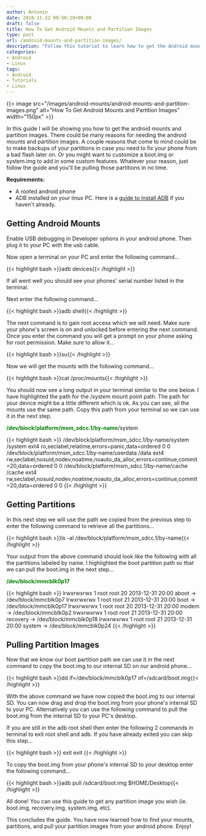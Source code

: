 ```yaml
---
author: Antonio
date: 2018-11-22 00:50:19+00:00
draft: false
title: How To Get Android Mounts and Partition Images
type: post
url: /android-mounts-and-partition-images/
description: "Follow this tutorial to learn how to get the Android mounts and partition images. Once you know how to get the mounts you can get any partition images you need from your Android device."
categories:
- Android
- Linux
tags:
- Android
- Tutorials
- Linux
---
```


{{< image src="/images/android-mounts/android-mounts-and-partition-images.png" alt="How To Get Android Mounts and Partition Images" width="150px" >}}

In this guide I will be showing you how to get the android mounts and partition images. There could be many reasons for needing the android mounts and partition images. A couple reasons that come to mind could be to make backups of your partitions in case you need to fix your phone from a bad flash later on. Or you might want to customize a boot.img or system.img to add in some custom features. Whatever your reason, just follow the guide and you'll be pulling those partitions in no time.

<!--more-->

**Requirements:**

- A rooted android phone
- ADB installed on your linux PC. Here is a [guide to install ADB](https://techstop.github.io/install-adb-on-linux/) if you haven't already.

## Getting Android Mounts

Enable USB debugging in Developer options in your android phone. Then plug it to your PC with the usb cable.

Now open a terminal on your PC and enter the following command...

{{< highlight bash >}}adb devices{{< /highlight >}}

If all went well you should see your phones' serial number listed in the terminal.

<!--adsense-->

Next enter the following command...

{{< highlight bash >}}adb shell{{< /highlight >}}

The next command is to gain root access which we will need. Make sure your phone's screen is on and unlocked before entering the next command. Once you enter the command you will get a prompt on your phone asking for root permission. Make sure to allow it...

{{< highlight bash >}}su{{< /highlight >}}

Now we will get the mounts with the following command...

{{< highlight bash >}}cat /proc/mounts{{< /highlight >}}

You should now see a long output in your terminal similar to the one below. I have highlighted the path for the /system mount point path. The path for your device might be a little different which is ok. As you can see, all the mounts use the same path. Copy this path from your terminal so we can use it in the next step.

<span style="color: green;"><strong>/dev/block/platform/msm_sdcc.1/by-name</strong></span>/system

{{< highlight bash >}}
/dev/block/platform/msm_sdcc.1/by-name/system /system ext4 ro,seclabel,relatime,errors=panic,data=ordered 0 0
/dev/block/platform/msm_sdcc.1/by-name/userdata /data ext4 rw,seclabel,nosuid,nodev,noatime,noauto_da_alloc,errors=continue,commit=20,data=ordered 0 0
/dev/block/platform/msm_sdcc.1/by-name/cache /cache ext4 rw,seclabel,nosuid,nodev,noatime,noauto_da_alloc,errors=continue,commit=20,data=ordered 0 0
{{< /highlight >}}

## Getting Partitions

In this next step we will use the path we copied from the previous step to enter the following command to retrieve all the partitions...

{{< highlight bash >}}ls -al /dev/block/platform/msm_sdcc.1/by-name{{< /highlight >}}

Your output from the above command should look like the following with all the partitions labeled by name. I highlighted the boot partition path so that we can pull the boot.img in the next step...

<span style="color: green;"><strong>/dev/block/mmcblk0p17</strong></span>

{{< highlight bash >}}
lrwxrwxrwx 1 root root  20 2013-12-31 20:00 aboot -> /dev/block/mmcblk0p7
lrwxrwxrwx 1 root root  21 2013-12-31 20:00 boot -> /dev/block/mmcblk0p17
lrwxrwxrwx 1 root root  20 2013-12-31 20:00 modem -> /dev/block/mmcblk0p2
lrwxrwxrwx 1 root root  21 2013-12-31 20:00 recovery -> /dev/block/mmcblk0p18
lrwxrwxrwx 1 root root  21 2013-12-31 20:00 system -> /dev/block/mmcblk0p24
{{< /highlight >}}

## Pulling Partition Images

Now that we know our boot partition path we can use it in the next command to copy the boot.img to our internal SD on our android phone...

{{< highlight bash >}}dd if=/dev/block/mmcblk0p17 of=/sdcard/boot.img{{< /highlight >}}

With the above command we have now copied the boot.img to our internal SD. You can now drag and drop the boot.img from your phone's internal SD to your PC. Alternatively you can use the following command to pull the boot.img from the internal SD to your PC's desktop.

<!--adsense-->

If you are still in the adb root shell then enter the following 2 commands in terminal to exit root shell and adb. If you have already exited you can skip this step...

{{< highlight bash >}}
exit
exit
{{< /highlight >}}

To copy the boot.img from your phone's internal SD to your desktop enter the following command...

{{< highlight bash >}}adb pull /sdcard/boot.img $HOME/Desktop{{< /highlight >}}

All done! You can use this guide to get any partition image you wish (ie. boot.img, recovery.img, system.img, etc).

This concludes the guide. You have now learned how to find your mounts, partitions, and pull your partition images from your android phone. Enjoy!
